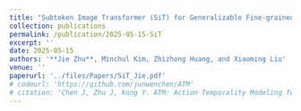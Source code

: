 ```yaml
---
title: "Subtoken Image Transformer (SiT) for Generalizable Fine-grained Recognition"
collection: publications
permalink: /publication/2025-05-15-SiT
excerpt: ''
date: 2025-05-15
authors: '**Jie Zhu**, Minchul Kim, Zhizhong Huang, and Xiaoming Liu'
venue: ''
paperurl: '../files/Papers/SiT_Jie.pdf'
# codeurl: 'https://github.com/junwenchen/ATM'
# citation: 'Chen J, Zhu J, Kong Y. ATM: Action Temporality Modeling for Video Question Answering[C]//Proceedings of the 31st ACM International Conference on Multimedia. 2023: 4886-4895.'
---
```


<!-- <div style="text-align: center;">
  <img src="../images/atm_teaser_mm23.png" alt="alt text">
</div> -->
